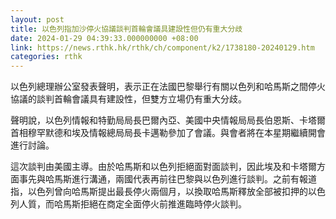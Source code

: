 ```yaml
---
layout: post
title: 以色列指加沙停火協議談判首輪會議具建設性但仍有重大分歧
date: 2024-01-29 04:39:33.000000000 +08:00
link: https://news.rthk.hk/rthk/ch/component/k2/1738180-20240129.htm
categories: rthk
---
```


以色列總理辦公室發表聲明，表示正在法國巴黎舉行有關以色列和哈馬斯之間停火協議的談判首輪會議具有建設性，但雙方立場仍有重大分歧。

聲明說，以色列情報和特勤局局長巴爾內亞、美國中央情報局局長伯恩斯、卡塔爾首相穆罕默德和埃及情報總局局長卡邁勒參加了會議。與會者將在本星期繼續開會進行討論。

這次談判由美國主導。由於哈馬斯和以色列拒絕面對面談判，因此埃及和卡塔爾方面事先與哈馬斯進行溝通，兩國代表再前往巴黎與以色列進行談判。之前有報道指，以色列曾向哈馬斯提出最長停火兩個月，以換取哈馬斯釋放全部被扣押的以色列人質，而哈馬斯拒絕在商定全面停火前推進臨時停火談判。
